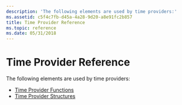 ```yaml
---
description: 'The following elements are used by time providers:'
ms.assetid: c5f4c7fb-d45a-4a28-9d20-a8e91fc2b857
title: Time Provider Reference
ms.topic: reference
ms.date: 05/31/2018
---
```


# Time Provider Reference

The following elements are used by time providers:

-   [Time Provider Functions](time-provider-functions.md)
-   [Time Provider Structures](time-provider-structures.md)

 

 



